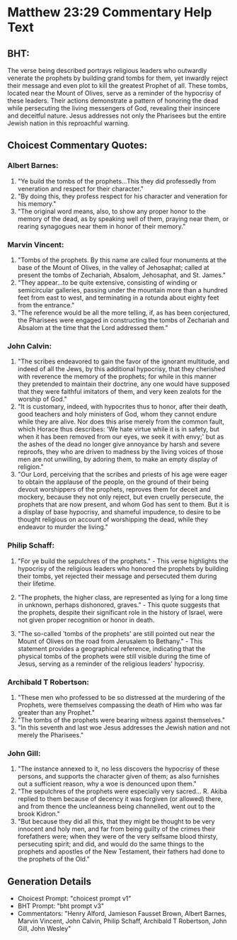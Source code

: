 # Matthew 23:29 Commentary Help Text

## BHT:
The verse being described portrays religious leaders who outwardly venerate the prophets by building grand tombs for them, yet inwardly reject their message and even plot to kill the greatest Prophet of all. These tombs, located near the Mount of Olives, serve as a reminder of the hypocrisy of these leaders. Their actions demonstrate a pattern of honoring the dead while persecuting the living messengers of God, revealing their insincere and deceitful nature. Jesus addresses not only the Pharisees but the entire Jewish nation in this reproachful warning.

## Choicest Commentary Quotes:
### Albert Barnes:
1. "Ye build the tombs of the prophets...This they did professedly from veneration and respect for their character."
2. "By doing this, they profess respect for his character and veneration for his memory."
3. "The original word means, also, to show any proper honor to the memory of the dead, as by speaking well of them, praying near them, or rearing synagogues near them in honor of their memory."

### Marvin Vincent:
1. "Tombs of the prophets. By this name are called four monuments at the base of the Mount of Olives, in the valley of Jehosaphat; called at present the tombs of Zechariah, Absalom, Jehosaphat, and St. James."
2. "They appear...to be quite extensive, consisting of winding or semicircular galleries, passing under the mountain more than a hundred feet from east to west, and terminating in a rotunda about eighty feet from the entrance."
3. "The reference would be all the more telling, if, as has been conjectured, the Pharisees were engaged in constructing the tombs of Zechariah and Absalom at the time that the Lord addressed them."

### John Calvin:
1. "The scribes endeavored to gain the favor of the ignorant multitude, and indeed of all the Jews, by this additional hypocrisy, that they cherished with reverence the memory of the prophets; for while in this manner they pretended to maintain their doctrine, any one would have supposed that they were faithful imitators of them, and very keen zealots for the worship of God."
2. "It is customary, indeed, with hypocrites thus to honor, after their death, good teachers and holy ministers of God, whom they cannot endure while they are alive. Nor does this arise merely from the common fault, which Horace thus describes: 'We hate virtue while it is in safety, but when it has been removed from our eyes, we seek it with envy;' but as the ashes of the dead no longer give annoyance by harsh and severe reproofs, they who are driven to madness by the living voices of those men are not unwilling, by adoring them, to make an empty display of religion."
3. "Our Lord, perceiving that the scribes and priests of his age were eager to obtain the applause of the people, on the ground of their being devout worshippers of the prophets, reproves them for deceit and mockery, because they not only reject, but even cruelly persecute, the prophets that are now present, and whom God has sent to them. But it is a display of base hypocrisy, and shameful impudence, to desire to be thought religious on account of worshipping the dead, while they endeavor to murder the living."

### Philip Schaff:
1. "For ye build the sepulchres of the prophets." - This verse highlights the hypocrisy of the religious leaders who honored the prophets by building their tombs, yet rejected their message and persecuted them during their lifetime.

2. "The prophets, the higher class, are represented as lying for a long time in unknown, perhaps dishonored, graves." - This quote suggests that the prophets, despite their significant role in the history of Israel, were not given proper recognition or honor in death.

3. "The so-called 'tombs of the prophets' are still pointed out near the Mount of Olives on the road from Jerusalem to Bethany." - This statement provides a geographical reference, indicating that the physical tombs of the prophets were still visible during the time of Jesus, serving as a reminder of the religious leaders' hypocrisy.

### Archibald T Robertson:
1. "These men who professed to be so distressed at the murdering of the Prophets, were themselves compassing the death of Him who was far greater than any Prophet."
2. "The tombs of the prophets were bearing witness against themselves."
3. "In this seventh and last woe Jesus addresses the Jewish nation and not merely the Pharisees."

### John Gill:
1. "The instance annexed to it, no less discovers the hypocrisy of these persons, and supports the character given of them; as also furnishes out a sufficient reason, why a woe is denounced upon them."
2. "The sepulchres of the prophets were especially very sacred... R. Akiba replied to them because of decency it was forgiven (or allowed) there, and from thence the uncleanness being channelled, went out to the brook Kidron."
3. "But because they did all this, that they might be thought to be very innocent and holy men, and far from being guilty of the crimes their forefathers were; when they were of the very selfsame blood thirsty, persecuting spirit; and did, and would do the same things to the prophets and apostles of the New Testament, their fathers had done to the prophets of the Old."


## Generation Details
- Choicest Prompt: "choicest prompt v1"
- BHT Prompt: "bht prompt v3"
- Commentators: "Henry Alford, Jamieson Fausset Brown, Albert Barnes, Marvin Vincent, John Calvin, Philip Schaff, Archibald T Robertson, John Gill, John Wesley"
